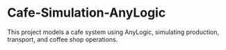 # Cafe-Simulation-AnyLogic
This project models a cafe system using AnyLogic, simulating production, transport, and coffee shop operations.
